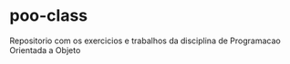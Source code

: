 # poo-class
Repositorio com os exercicios e trabalhos da disciplina de Programacao Orientada a Objeto
